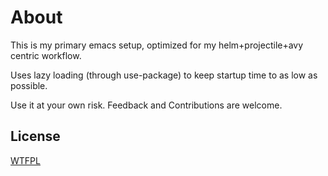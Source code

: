 # About

This is my primary emacs setup, optimized for my helm+projectile+avy centric workflow.

Uses lazy loading (through use-package) to keep startup time to as low as possible.

Use it at your own risk. Feedback and Contributions are welcome.

## License

[WTFPL](http://www.wtfpl.net)
